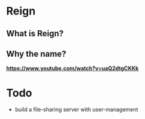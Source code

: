 # Reign
## What is Reign?

## Why the name?
__https://www.youtube.com/watch?v=uaQ2dtgCKKk__

# Todo
* build a file-sharing server with user-management

